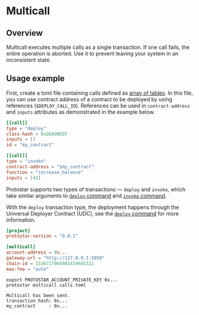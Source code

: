# Multicall

## Overview
Multicall executes multiple calls as a single transaction. If one call fails, the entire operation is aborted. Use it to prevent leaving your system in an inconsistent state. 


## Usage example

First, create a toml file containing calls defined as [array of tables](https://toml.io/en/v1.0.0#array-of-tables).
In this file, you can use contract address of a contract to be deployed by using references (`$DEPLOY_CALL_ID`).
References can be used in `contract-address` and `inputs` attributes as demonstrated in the example below.

```toml title="calls.toml"
[[call]]
type = "deploy"
class-hash = 0xDEADBEEF
inputs = []
id = "my_contract"

[[call]]
type = "invoke"
contract-address = "$my_contract"
function = "increase_balance"
inputs = [42]
```


Protostar supports two types of transactions — `deploy` and `invoke`, which take similar arguments to [`deploy` command](/docs/cli-reference#deploy) and [`invoke` command](/docs/cli-reference#invoke).

With the `deploy` transaction type, the deployment happens through the Universal Deployer Contract (UDC), see the [`deploy` command](/docs/cli-reference#deploy) for more information.


```toml title="protostar.toml"
[project]
protostar-version = "0.8.1"

[multicall]
account-address = 0x...
gateway-url = "http://127.0.0.1:5050"
chain-id = 1536727068981429685321
max-fee = "auto"
```

```shell title="Calling multicall"
export PROTOSTAR_ACCOUNT_PRIVATE_KEY 0x...
protostar multicall calls.toml
```

```shell title="Protostar shows transaction hash and addresses of deployed contracts"
Multicall has been sent.
transaction hash: 0x...
my_contract     : 0x...
```
